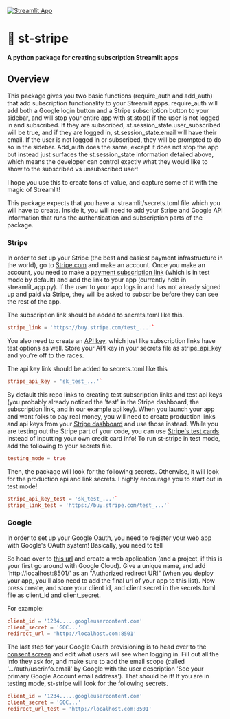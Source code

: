 [![Streamlit App](https://static.streamlit.io/badges/streamlit_badge_black_white.svg)](https://subscription.streamlit.app)

# 🥟 st-stripe

<strong>A python package for creating subscription Streamlit apps </strong>

## Overview

This package gives you two basic functions (require_auth and add_auth) that add subscription functionality to your Streamlit apps. require_auth will add both a Google login button and a Stripe subscription button to your sidebar, and will stop your entire app with st.stop() if the user is not logged in and subscribed. If they are subscribed, st.session_state.user_subscribed will be true, and if they are logged in, st.session_state.email will have their email. If the user is not logged in or subscribed, they will be prompted to do so in the sidebar.
Add_auth does the same, except it does not stop the app but instead just surfaces the st.session_state information detailed above, which means the developer can control exactly what they would like to show to the subscribed vs unsubscribed user!

 I hope you use this to create tons of value, and capture some of it with the magic of Streamlit!

This package expects that you have a .streamlit/secrets.toml file which you will have to create. Inside it, you will need to add your Stripe and Google API information that runs the authentication and subscription parts of the package.

### Stripe

In order to set up your Stripe (the best and easiest payment infrastructure in the world), go to [Stripe.com](https://stripe.com) and make an account. Once you make an account, you need to make a [payment subscription link](https://dashboard.stripe.com/test/payment-links/create) (which is in test mode by default) and add the link to your app (currently held in streamlit_app.py). If the user to your app logs in and has not already signed up and paid via Stripe, they will be asked to subscribe before they can see the rest of the app.

The subscription link should be added to secrets.toml like this.

```toml
stripe_link = 'https://buy.stripe.com/test_...'`
```

You also need to create an [API key](https://dashboard.stripe.com/test/apikeys), which just like subscription links have test options as well. Store your API key in your secrets file as stripe_api_key and you're off to the races.

The api key link should be added to secrets.toml like this

```toml
stripe_api_key = 'sk_test_...'`
```

By default this repo links to creating test subscription links and test api keys (you probably already noticed the 'test' in the Stripe dashboard, the subscription link, and in our example api key). When you launch your app and want folks to pay real money, you will need to create production links and api keys from your [Stripe dashboard](https://dashboard.stripe.com) and use those instead. While you are testing out the Stripe part of your code, you can use [Stripe's test cards](https://stripe.com/docs/testing) instead of inputting your own credit card info! To run st-stripe in test mode, add the following to your secrets file.

```toml
testing_mode = true
```

Then, the package will look for the following secrets. Otherwise, it will look for the production api and link secrets. I highly encourage you to start out in test mode!

```toml
stripe_api_key_test = 'sk_test_...'`
stripe_link_test = 'https://buy.stripe.com/test_...'`
```

### Google

In order to set up your Google Oauth, you need to register your web app with Google's OAuth system! Basically, you need to tell

So head over to [this url](https://console.cloud.google.com/apis/credentials/oauthclient) and create a web application (and a project, if this is your first go around with Google Cloud). Give a unique name, and add 'http://localhost:8501/' as an "Authorized redirect URI" (when you deploy your app, you'll also need to add the final url of your app to this list). Now press create, and store your client id, and client secret in the secrets.toml file as client_id and client_secret.

For example:

```toml
client_id = '1234.....googleusercontent.com'
client_secret = 'GOC...'
redirect_url = 'http://localhost.com:8501'
```

The last step for your Google Oauth provisioning is to head over to the [consent screen](https://console.cloud.google.com/apis/credentials/consent) and edit what users will see when logging in. Fill out all the info they ask for, and make sure to add the email scope (called '.../auth/userinfo.email' by Google with the user description 'See your primary Google Account email address'). That should be it! If you are in testing mode, st-stripe will look for the following secrets.

```toml
client_id = '1234.....googleusercontent.com'
client_secret = 'GOC...'
redirect_url_test = 'http://localhost.com:8501'
```



